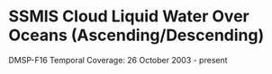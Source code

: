 # SSMIS Cloud Liquid Water Over Oceans (Ascending/Descending)
DMSP-F16 Temporal Coverage: 26 October 2003 - present

